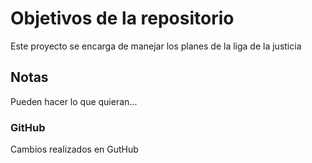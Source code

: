# Objetivos de la repositorio

Este proyecto se encarga de manejar los planes de la liga de la justicia


## Notas
Pueden hacer lo que quieran...

### GitHub

Cambios realizados en GutHub
